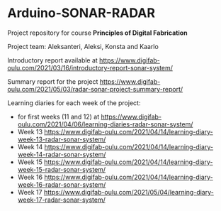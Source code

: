 # Arduino-SONAR-RADAR

Project repository for course **Principles of Digital Fabrication**

Project team: Aleksanteri, Aleksi, Konsta and Kaarlo


Introductory report available at https://www.digifab-oulu.com/2021/03/16/introductory-report-sonar-system/

Summary report for the project https://www.digifab-oulu.com/2021/05/03/radar-sonar-project-summary-report/

Learning diaries for each week of the project:
- for first weeks (11 and 12) at https://www.digifab-oulu.com/2021/04/06/learning-diaries-radar-sonar-system/
- Week 13 https://www.digifab-oulu.com/2021/04/14/learning-diary-week-13-radar-sonar-system/
- Week 14 https://www.digifab-oulu.com/2021/04/14/learning-diary-week-14-radar-sonar-system/
- Week 15 https://www.digifab-oulu.com/2021/04/14/learning-diary-week-15-radar-sonar-system/
- Week 16 https://www.digifab-oulu.com/2021/04/14/learning-diary-week-16-radar-sonar-system/
- Week 17 https://www.digifab-oulu.com/2021/05/04/learning-diary-week-17-radar-sonar-system/



